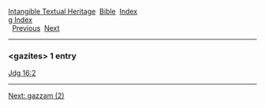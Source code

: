 [Intangible Textual Heritage](../../index)  [Bible](../index) 
[Index](index)   
[g Index](_g_)  
  [Previous](c04667)  [Next](c04669) 

------------------------------------------------------------------------

### &lt;gazites&gt; 1 entry

[Jdg 16:2](../kjv/jdg016.htm#002)  

------------------------------------------------------------------------

[Next: gazzam (2)](c04669)
